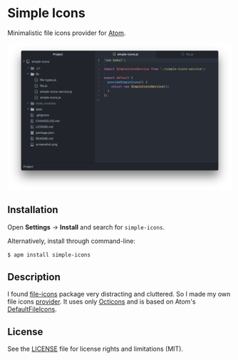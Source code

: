 # Simple Icons

Minimalistic file icons provider for [Atom][atom].

![screenshot][screenshot]

## Installation
Open **Settings** → **Install** and search for `simple-icons`.

Alternatively, install through command-line:

```sh
$ apm install simple-icons
```

## Description

I found [file-icons][file-icons] package very distracting and cluttered. So I made my own file icons [provider][services]. It uses only [Octicons][octicons] and is based on Atom's [DefaultFileIcons][default-file-icons].

## License

See the [LICENSE](LICENSE.md) file for license rights and limitations (MIT).

[screenshot]: https://raw.githubusercontent.com/yuriihabrusiev/simple-icons/master/screenshot.png
[atom]: https://atom.io
[octicons]: http://octicons.github.com/
[services]: http://flight-manual.atom.io/behind-atom/sections/interacting-with-other-packages-via-services/
[default-file-icons]: https://github.com/atom/tree-view/blob/master/lib/default-file-icons.coffee
[file-icons]: https://github.com/file-icons/atom
